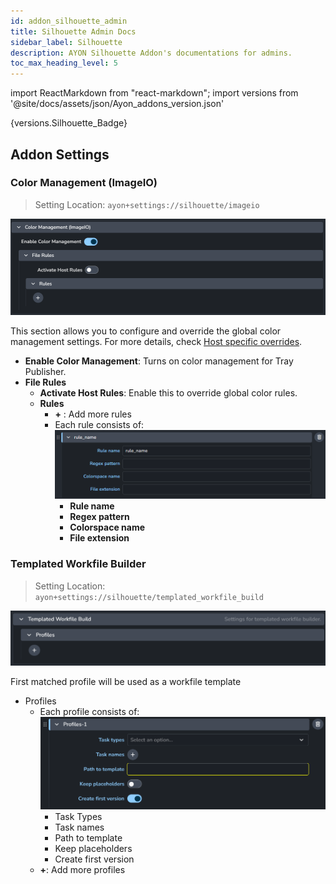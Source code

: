 ```yaml
---
id: addon_silhouette_admin
title: Silhouette Admin Docs
sidebar_label: Silhouette
description: AYON Silhouette Addon's documentations for admins.
toc_max_heading_level: 5
---
```


import ReactMarkdown from "react-markdown";
import versions from '@site/docs/assets/json/Ayon_addons_version.json'

<ReactMarkdown>
{versions.Silhouette_Badge}
</ReactMarkdown>


## Addon Settings

### Color Management (ImageIO)

> Setting Location: `ayon+settings://silhouette/imageio`

![](assets/traypublisher/settings/color_management.png)

This section allows you to configure and override the global color management settings. For more details, check [Host specific overrides](admin_colorspace.md#host-specific-overrides).

- **Enable Color Management**: Turns on color management for Tray Publisher.
- **File Rules**
  - **Activate Host Rules**: Enable this to override global color rules.
  - **Rules**
    - **+** : Add more rules
    - Each rule consists of:
      ![](assets/traypublisher/settings/color_management_rules.png)
      - **Rule name**
      - **Regex pattern**
      - **Colorspace name**
      - **File extension**

### Templated Workfile Builder
> Setting Location: `ayon+settings://silhouette/templated_workfile_build`

![](assets/silhouette/admin/templated_workfile_build.png)

First matched profile will be used as a workfile template

- Profiles
  - Each profile consists of:
    ![](assets/silhouette/admin/templated_workfile_build_profiles.png)
    - Task Types
    - Task names
    - Path to template
    - Keep placeholders
    - Create first version
  - **+**: Add more profiles